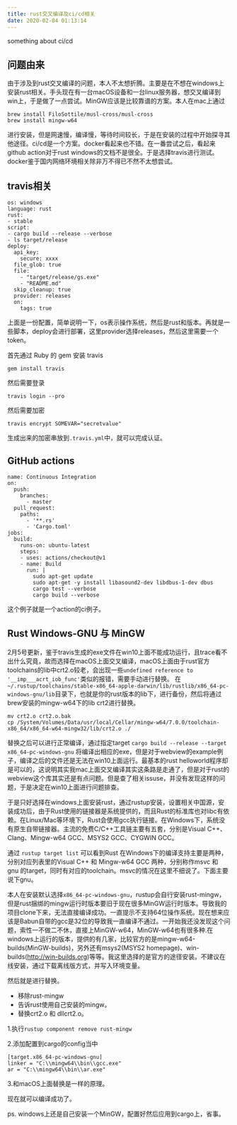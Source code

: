 ```yaml
---
title: rust交叉编译及ci/cd相关
date: 2020-02-04 01:13:14
---
```

something about ci/cd

## 问题由来

由于涉及到rust交叉编译的问题，本人不太想折腾。主要是在不想在windows上安装rust相关。手头现在有一台macOS设备和一台linux服务器，想交叉编译到win上，于是做了一点尝试。MinGW应该是比较靠谱的方案。本人在mac上通过
```
brew install FiloSottile/musl-cross/musl-cross
brew install mingw-w64
```
进行安装，但是网速慢，编译慢，等待时间较长，于是在安装的过程中开始探寻其他途径。ci/cd是一个方案。docker看起来也不错。在一番尝试之后，看起来github action对于rust windows的文档不是很全。于是选择travis进行测试。docker鉴于国内网络环境相关除非万不得已不然不太想尝试。

## travis相关

```
os: windows
language: rust
rust:
- stable
script:
- cargo build --release --verbose
- ls target/release
deploy:
  api_key:
    secure: xxxx
  file_glob: true
  file:
    - "target/release/gs.exe"
    - "README.md"
  skip_cleanup: true
  provider: releases
  on:
    tags: true
```

上面是一份配置，简单说明一下，os表示操作系统，然后是rust和版本。再就是一些脚本，deploy会进行部署，这里provider选择releases，然后这里需要一个token。

首先通过 Ruby 的 gem 安装 travis

`gem install travis`

然后需要登录

`travis login --pro`

然后需要加密

`travis encrypt SOMEVAR="secretvalue"`

生成出来的加密串放到`.travis.yml`中，就可以完成认证。

## GitHub actions

```
name: Continuous Integration
on:
  push:
    branches:
      - master
  pull_request:
    paths:
      - '**.rs'
      - 'Cargo.toml'
jobs:
  build:
    runs-on: ubuntu-latest
    steps:
    - uses: actions/checkout@v1
    - name: Build
      run: |
        sudo apt-get update
        sudo apt-get -y install libasound2-dev libdbus-1-dev dbus
        cargo test --verbose
        cargo build --verbose
```

这个例子就是一个action的ci例子。

## Rust Windows-GNU 与 MinGW

2月5号更新，鉴于travis生成的exe文件在win10上面不能成功运行，且trace看不出什么究竟，故而选择在macOS上面交叉编译，macOS上面由于rust官方toolchains的lib中crt2.o较老，会出现一些`undefined reference to '__imp___acrt_iob_func'`类似的报错，需要手动进行替换。
在`~/.rustup/toolchains/stable-x86_64-apple-darwin/lib/rustlib/x86_64-pc-windows-gnu/lib`目录下，也就是你的rust版本的lib下，进行备份，然后将通过brew安装的mingw-w64下的lib crt2进行替换。
```
mv crt2.o crt2.o.bak
cp /System/Volumes/Data/usr/local/Cellar/mingw-w64/7.0.0/toolchain-x86_64/x86_64-w64-mingw32/lib/crt2.o ./
```

替换之后可以进行正常编译，通过指定target `cargo build --release --target x86_64-pc-windows-gnu` 将编译出相应的exe，但是对于webview的example例子，编译之后的文件还是无法在win10上面运行。最基本的rust helloworld程序却是可以的，这说明其实我mac上面交叉编译其实这条路是走通了，但是对于rust的webview这个库其实还是有点问题。但是查了相关issuse，并没有发现这样的问题，于是决定在win10上面进行问题排查。

于是只好选择在windows上面安装rust，通过rustup安装，设置相关中国源，安装成功后，由于Rust使用的链接器是系统提供的，而且Rust的标准库也对libc有依赖。在Linux/Mac等环境下，Rust会使用gcc执行链接。在Windows下，系统没有原生自带链接器。主流的免费C/C++工具链主要有五套，分别是Visual C++、Clang、Mingw-w64 GCC、MSYS2 GCC、CYGWIN GCC。

通过 `rustup target list` 可以看到Rust 在Windows下的编译支持主要是两种，分别对应列表里的Visual C++ 和 Mingw-w64 GCC 两种，分别称作msvc 和 gnu 的target，同时有对应的toolchain。msvc的情况在这里不细说了。下面主要说下gnu。

本人在安装默认选择`x86_64-pc-windows-gnu`，rustup会自行安装rust-mingw，但是rust捆绑的mingw运行时版本要旧于现在很多MinGW运行时版本。导致我的项目clone下来，无法直接编译成功。一直提示不支持64位操作系统。现在想来应该是Babun自带的gcc是32位的导致我一直编译不通过。一开始我还没发现这个问题，索性一不做二不休，直接上MinGW-w64，MinGW-w64也有很多种.在windows上运行的版本，提供的有几家，比较官方的是mingw-w64-builds(MinGW-builds)，另外还有msys2(MSYS2 homepage)、win-builds(http://win-builds.org)等等。我这里选择的是官方的途径安装。不建议在线安装，通过下载离线版方式，并写入环境变量。

然后就是进行替换。
- 移除rust-mingw
- 告诉rust使用自己安装的mingw。
- 替换crt2.o 和 dllcrt2.o。


1.执行`rustup component remove rust-mingw`

2.添加配置到cargo的config当中
```
[target.x86_64-pc-windows-gnu]
linker = "C:\\mingw64\\bin\\gcc.exe"
ar = "C:\\mingw64\\bin\\ar.exe"
```
3.和macOS上面替换是一样的原理。

现在就可以编译成功了。

ps. windows上还是自己安装一个MinGW，配置好然后应用到cargo上，省事。
